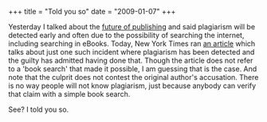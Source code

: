 +++
title = "Told you so"
date = "2009-01-07"
+++

Yesterday I talked about the [future of publishing](/blog/2009/01/06/publishing/) and said plagiarism will be detected early and often due to the possibility of searching the internet, including searching in eBooks. Today, New York  Times ran [an article](http://www.nytimes.com/2009/01/09/books/07book.html) which talks about just one such incident where plagiarism has been detected and the guilty has admitted having done that. Though the article does not refer to a 'book search' that made it possible, I am guessing that is the case. And note that the culprit does not contest the original author's accusation. There is no way people will not know plagiarism, just because anybody can verify that claim with a simple book search.

See? I told you so.

